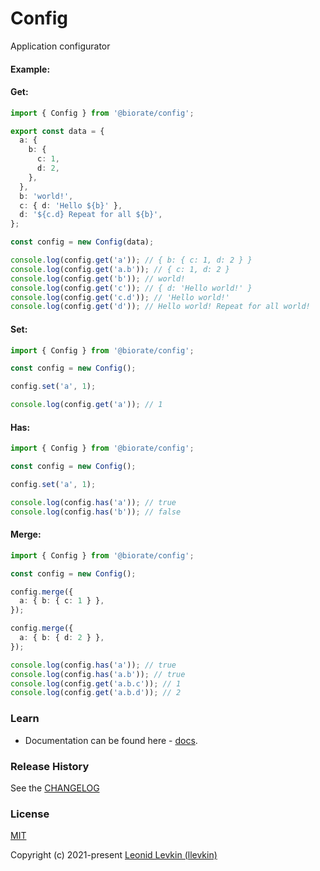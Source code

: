 # Config

Application configurator

#### Example:

#### Get:

```ts
import { Config } from '@biorate/config';

export const data = {
  a: {
    b: {
      c: 1,
      d: 2,
    },
  },
  b: 'world!',
  c: { d: 'Hello ${b}' },
  d: '${c.d} Repeat for all ${b}',
};

const config = new Config(data);

console.log(config.get('a')); // { b: { c: 1, d: 2 } }
console.log(config.get('a.b')); // { c: 1, d: 2 }
console.log(config.get('b')); // world!
console.log(config.get('c')); // { d: 'Hello world!' }
console.log(config.get('c.d')); // 'Hello world!'
console.log(config.get('d')); // Hello world! Repeat for all world!
```

#### Set:

```ts
import { Config } from '@biorate/config';

const config = new Config();

config.set('a', 1);

console.log(config.get('a')); // 1
```

#### Has:

```ts
import { Config } from '@biorate/config';

const config = new Config();

config.set('a', 1);

console.log(config.has('a')); // true
console.log(config.has('b')); // false
```

#### Merge:

```ts
import { Config } from '@biorate/config';

const config = new Config();

config.merge({
  a: { b: { c: 1 } },
});

config.merge({
  a: { b: { d: 2 } },
});

console.log(config.has('a')); // true
console.log(config.has('a.b')); // true
console.log(config.get('a.b.c')); // 1
console.log(config.get('a.b.d')); // 2
```

### Learn

- Documentation can be found here - [docs](https://biorate.github.io/core/modules/config.html).

### Release History

See the [CHANGELOG](https://github.com/biorate/core/blob/master/packages/%40biorate/config/CHANGELOG.md)

### License

[MIT](https://github.com/biorate/core/blob/master/packages/%40biorate/config/LICENSE)

Copyright (c) 2021-present [Leonid Levkin (llevkin)](mailto:llevkin@yandex.ru)
